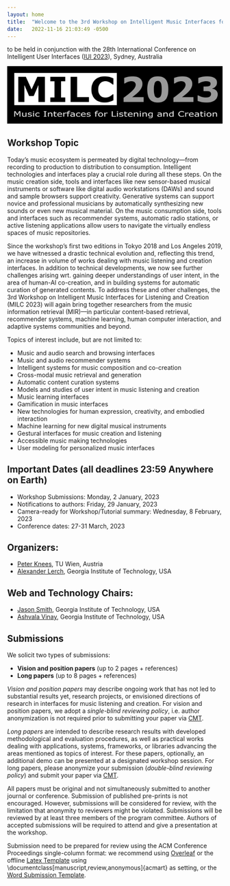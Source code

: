 ```yaml
---
layout: home
title:  "Welcome to the 3rd Workshop on Intelligent Music Interfaces for Listening and Creation (MILC)"
date:   2022-11-16 21:03:49 -0500
---
```

to be held in conjunction with the 28th International Conference on Intelligent User Interfaces ([IUI 2023](http://iui.acm.org/2023/)), Sydney, Australia


<p align="center">
  <img src="MILC_plain.png">
</p>

## Workshop Topic
Today’s music ecosystem is permeated by digital technology—from recording to production to distribution to consumption. Intelligent technologies and interfaces play a crucial role during all these steps. On the music creation side, tools and interfaces like new sensor-based musical instruments or software like digital audio workstations (DAWs) and sound and sample browsers support creativity. Generative systems can support novice and professional musicians by automatically synthesizing new sounds or even new musical material. On the music consumption side, tools and interfaces such as recommender systems, automatic radio stations, or active listening applications allow users to navigate the virtually endless spaces of music repositories.

Since the workshop’s first two editions in Tokyo 2018 and Los Angeles 2019, we have witnessed a drastic technical evolution and, reflecting this trend, an increase in volume of works dealing with music listening and creation interfaces. In addition to technical developments, we now see further challenges arising wrt. gaining deeper understandings of user intent, in the area of human-AI co-creation, and in building systems for automatic curation of generated contents. To address these and other challenges, the 3rd Workshop on Intelligent Music Interfaces for Listening and Creation (MILC 2023) will again bring together researchers from the music information retrieval (MIR)—in particular content-based retrieval, recommender systems, machine learning, human computer interaction, and adaptive systems communities and beyond. 

Topics of interest include, but are not limited to:
- Music and audio search and browsing interfaces
- Music and audio recommender systems
- Intelligent systems for music composition and co-creation
- Cross-modal music retrieval and generation
- Automatic content curation systems
- Models and studies of user intent in music listening and creation
- Music learning interfaces
- Gamification in music interfaces
- New technologies for human expression, creativity, and embodied interaction
- Machine learning for new digital musical instruments 
- Gestural interfaces for music creation and listening
- Accessible music making technologies
- User modeling for personalized music interfaces


## Important Dates (all deadlines 23:59 Anywhere on Earth)
- Workshop Submissions: Monday, 2 January, 2023
- Notifications to authors: Friday, 29 January, 2023
- Camera-ready for Workshop/Tutorial summary: Wednesday, 8 February, 2023
- Conference dates: 27-31 March, 2023

## Organizers:
- [Peter Knees](https://www.ifs.tuwien.ac.at/~knees/), TU Wien, Austria
- [Alexander Lerch](https://music.gatech.edu/alexander-lerch), Georgia Institute of Technology, USA

## Web and Technology Chairs:
- [Jason Smith](mailto:jsmith775@gatech.edu), Georgia Institute of Technology, USA
- [Ashvala Vinay](mailto:ashvala@gatech.edu), Georgia Institute of Technology, USA


## Submissions
We solicit two types of submissions:

- **Vision and position papers** (up to 2 pages + references)
- **Long papers** (up to 8 pages + references)

*Vision and position papers* may describe ongoing work that has not led to substantial results yet, research projects, or envisioned directions of research in interfaces for music listening and creation. For vision and position papers, we adopt a _single-blind reviewing policy_, i.e. author anonymization is not required prior to submitting your paper via [CMT](https://cmt3.research.microsoft.com/MILC2023/). 

*Long papers* are intended to describe research results with developed methodological and evaluation procedures, as well as practical works dealing with applications, systems, frameworks, or libraries advancing the areas mentioned as topics of interest. For these papers, optionally, an additional demo can be presented at a designated workshop session. For long papers, please anonymize your submission (_double-blind reviewing policy_) and submit your paper via [CMT](https://cmt3.research.microsoft.com/MILC2023/). 

All papers must be original and not simultaneously submitted to another journal or conference. Submission of published pre-prints is not encouraged. However, submissions will be considered for review, with the limitation that anonymity to reviewers might be violated. Submissions will be reviewed by at least three members of the program committee. Authors of accepted submissions will be required to attend and give a presentation at the workshop.

Submission need to be prepared for review using the ACM Conference Proceedings single-column format: we recommend using [Overleaf](https://authors.acm.org/proceedings/production-information/overleaf) or the offline [Latex Template](https://authors.acm.org/proceedings/production-information/preparing-your-article-with-latex) using \documentclass[manuscript,review,anonymous]{acmart} as setting, or the [Word Submission Template](https://authors.acm.org/proceedings/production-information/preparing-your-article-with-microsoft-word).


